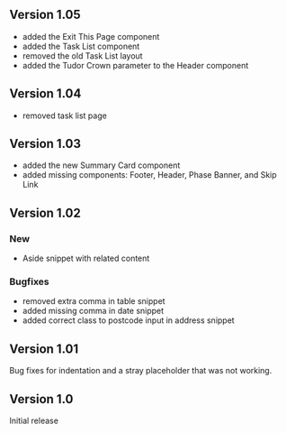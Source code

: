 ## Version 1.05

* added the Exit This Page component
* added the Task List component
* removed the old Task List layout
* added the Tudor Crown parameter to the Header component

## Version 1.04

* removed task list page

## Version 1.03

* added the new Summary Card component
* added missing components: Footer, Header, Phase Banner, and Skip Link

## Version 1.02

### New
* Aside snippet with related content

### Bugfixes
* removed extra comma in table snippet
* added missing comma in date snippet
* added correct class to postcode input in address snippet

## Version 1.01

Bug fixes for indentation and a stray placeholder that was not working.

## Version 1.0

Initial release

